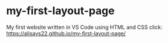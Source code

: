 # my-first-layout-page
My first website written in VS Code using HTML and CSS
click: https://alisays22.github.io/my-first-layout-page/
